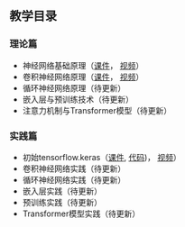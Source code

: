 ## 教学目录

### 理论篇

- 神经网络基础原理（[课件](https://github.com/wttu/dlbeginners/blob/main/slides/neural_networks_basics.pdf)，
[视频](https://www.bilibili.com/video/BV1CY411A7fp)）
- 卷积神经网络原理（[课件](https://github.com/wttu/dlbeginners/blob/main/slides/cnn.pdf)，
[视频](https://www.bilibili.com/video/BV1MS4y1b7DU)）
- 循环神经网络原理（待更新）
- 嵌入层与预训练技术（待更新）
- 注意力机制与Transformer模型（待更新）

### 实践篇

- 初始tensorflow.keras（[课件](https://github.com/wttu/dlbeginners/blob/main/slides/a_first_look_at_keras.pdf), [代码](https://github.com/wttu/dlbeginners/blob/main/slides/a_first_look_at_keras.ipynb))，
[视频](https://www.bilibili.com/video/BV1fa411a7EV)）
- 卷积神经网络实践（待更新）
- 循环神经网络实践（待更新）
- 嵌入层实践（待更新）
- 预训练实践（待更新）
- Transformer模型实践（待更新）
